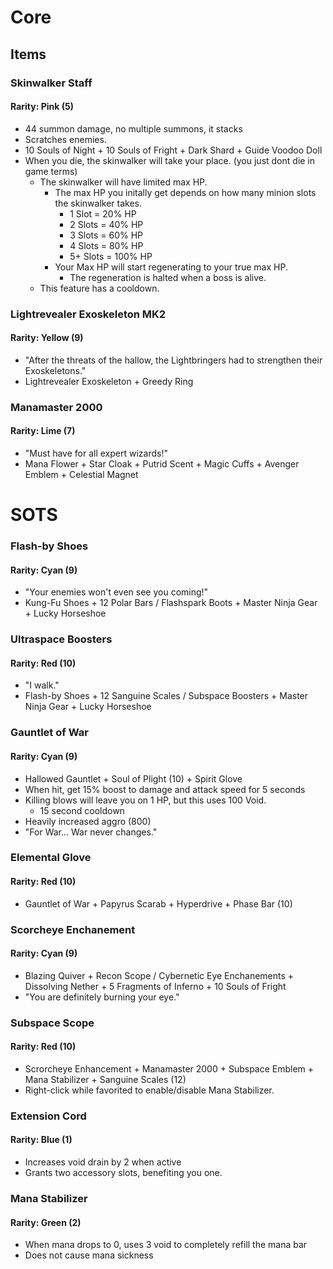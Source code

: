 # Core
## Items
### Skinwalker Staff
#### Rarity: Pink (5)
- 44 summon damage, no multiple summons, it stacks
- Scratches enemies.
- 10 Souls of Night + 10 Souls of Fright + Dark Shard + Guide Voodoo Doll
- When you die, the skinwalker will take your place. (you just dont die in game terms)
    - The skinwalker will have limited max HP.
        - The max HP you initally get depends on how many minion slots the skinwalker takes.
            - 1 Slot = 20% HP
            - 2 Slots = 40% HP
            - 3 Slots = 60% HP
            - 4 Slots = 80% HP
            - 5+ Slots = 100% HP
        - Your Max HP will start regenerating to your true max HP.
            - The regeneration is halted when a boss is alive.
    - This feature has a cooldown.
### Lightrevealer Exoskeleton MK2
#### Rarity: Yellow (9)
- "After the threats of the hallow, the Lightbringers had to strengthen their Exoskeletons."
- Lightrevealer Exoskeleton + Greedy Ring
### Manamaster 2000
#### Rarity: Lime (7)
- "Must have for all expert wizards!"
- Mana Flower + Star Cloak + Putrid Scent + Magic Cuffs + Avenger Emblem + Celestial Magnet
# SOTS
### Flash-by Shoes
#### Rarity: Cyan (9)
- "Your enemies won't even see you coming!"
- Kung-Fu Shoes + 12 Polar Bars / Flashspark Boots + Master Ninja Gear + Lucky Horseshoe
### Ultraspace Boosters
#### Rarity: Red (10)
- "I walk."
- Flash-by Shoes + 12 Sanguine Scales / Subspace Boosters + Master Ninja Gear + Lucky Horseshoe
### Gauntlet of War
#### Rarity: Cyan (9)
- Hallowed Gauntlet + Soul of Plight (10) + Spirit Glove
- When hit, get 15% boost to damage and attack speed for 5 seconds
- Killing blows will leave you on 1 HP, but this uses 100 Void.
    - 15 second cooldown
- Heavily increased aggro (800)
- "For War... War never changes."
### Elemental Glove
#### Rarity: Red (10)
- Gauntlet of War + Papyrus Scarab + Hyperdrive + Phase Bar (10)
### Scorcheye Enchanement
#### Rarity: Cyan (9)
- Blazing Quiver + Recon Scope / Cybernetic Eye Enchanements + Dissolving Nether + 5 Fragments of Inferno + 10 Souls of Fright
- "You are definitely burning your eye."
### Subspace Scope
#### Rarity: Red (10)
- Scrorcheye Enhancement + Manamaster 2000 + Subspace Emblem + Mana Stabilizer + Sanguine Scales (12)
- Right-click while favorited to enable/disable Mana Stabilizer.
### Extension Cord
#### Rarity: Blue (1)
- Increases void drain by 2 when active
- Grants two accessory slots, benefiting you one.
### Mana Stabilizer
#### Rarity: Green (2)
- When mana drops to 0, uses 3 void to completely refill the mana bar
- Does not cause mana sickness